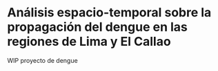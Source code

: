 # Análisis espacio-temporal sobre la propagación del dengue en las regiones de Lima y El Callao
WIP proyecto de dengue
